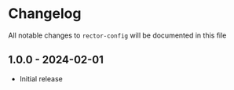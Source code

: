 # Changelog

All notable changes to `rector-config` will be documented in this file

## 1.0.0 - 2024-02-01

- Initial release
